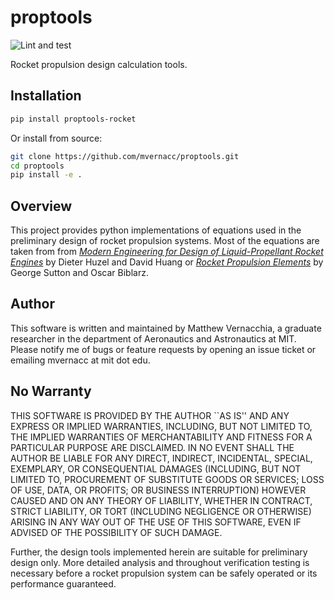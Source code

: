# proptools

![Lint and test](https://github.com/mvernacc/proptools/actions/workflows/lint_and_test.yml/badge.svg)



Rocket propulsion design calculation tools.

## Installation

```bash
pip install proptools-rocket
```

Or install from source:

```bash
git clone https://github.com/mvernacc/proptools.git
cd proptools
pip install -e .
```

## Overview

This project provides python implementations of equations used in the preliminary design of rocket propulsion systems.
Most of the equations are taken from from [*Modern Engineering for Design of Liquid-Propellant Rocket Engines*](https://arc.aiaa.org/doi/book/10.2514/4.866197) by Dieter Huzel and David Huang or [*Rocket Propulsion Elements*](http://www.wiley.com/WileyCDA/WileyTitle/productCd-1118753658.html) by George Sutton and Oscar Biblarz.


## Author

This software is written and maintained by Matthew Vernacchia, a graduate researcher in the department of Aeronautics and Astronautics at MIT. Please notify me of bugs or feature requests by opening an issue ticket or emailing mvernacc at mit dot edu.

 
## No Warranty

THIS SOFTWARE IS PROVIDED BY THE AUTHOR ``AS IS'' AND ANY EXPRESS OR IMPLIED WARRANTIES, INCLUDING, BUT NOT LIMITED TO, THE IMPLIED WARRANTIES OF MERCHANTABILITY AND FITNESS FOR A PARTICULAR PURPOSE ARE DISCLAIMED. IN NO EVENT SHALL THE AUTHOR BE LIABLE FOR ANY DIRECT, INDIRECT, INCIDENTAL, SPECIAL, EXEMPLARY, OR CONSEQUENTIAL DAMAGES (INCLUDING, BUT NOT LIMITED TO, PROCUREMENT OF SUBSTITUTE GOODS OR SERVICES; LOSS OF USE, DATA, OR PROFITS; OR BUSINESS INTERRUPTION) HOWEVER CAUSED AND ON ANY THEORY OF LIABILITY, WHETHER IN CONTRACT, STRICT LIABILITY, OR TORT (INCLUDING NEGLIGENCE OR OTHERWISE) ARISING IN ANY WAY OUT OF THE USE OF THIS SOFTWARE, EVEN IF ADVISED OF THE POSSIBILITY OF SUCH DAMAGE.

Further, the design tools implemented herein are suitable for preliminary design only. More detailed analysis and throughout verification testing is necessary before a rocket propulsion system can be safely operated or its performance guaranteed.
